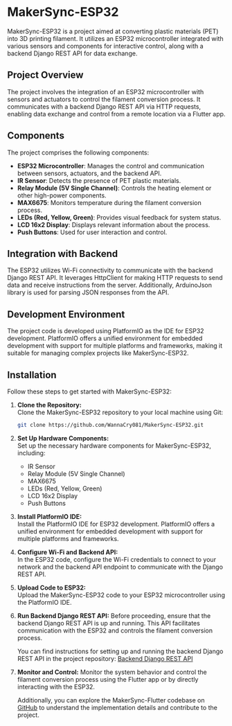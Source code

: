 # MakerSync-ESP32

MakerSync-ESP32 is a project aimed at converting plastic materials (PET) into 3D printing filament. It utilizes an ESP32 microcontroller integrated with various sensors and components for interactive control, along with a backend Django REST API for data exchange.

## Project Overview

The project involves the integration of an ESP32 microcontroller with sensors and actuators to control the filament conversion process. It communicates with a backend Django REST API via HTTP requests, enabling data exchange and control from a remote location via a Flutter app.

## Components

The project comprises the following components:

- **ESP32 Microcontroller**: Manages the control and communication between sensors, actuators, and the backend API.
- **IR Sensor**: Detects the presence of PET plastic materials.
- **Relay Module (5V Single Channel)**: Controls the heating element or other high-power components.
- **MAX6675**: Monitors temperature during the filament conversion process.
- **LEDs (Red, Yellow, Green)**: Provides visual feedback for system status.
- **LCD 16x2 Display**: Displays relevant information about the process.
- **Push Buttons**: Used for user interaction and control.

## Integration with Backend

The ESP32 utilizes Wi-Fi connectivity to communicate with the backend Django REST API. It leverages HttpClient for making HTTP requests to send data and receive instructions from the server. Additionally, ArduinoJson library is used for parsing JSON responses from the API.

## Development Environment

The project code is developed using PlatformIO as the IDE for ESP32 development. PlatformIO offers a unified environment for embedded development with support for multiple platforms and frameworks, making it suitable for managing complex projects like MakerSync-ESP32.

## Installation

Follow these steps to get started with MakerSync-ESP32:

1. **Clone the Repository:**  
    Clone the MakerSync-ESP32 repository to your local machine using Git:

    ```bash
    git clone https://github.com/WannaCry081/MakerSync-ESP32.git
    ```

2. **Set Up Hardware Components:**  
    Set up the necessary hardware components for MakerSync-ESP32, including:
    - IR Sensor
    - Relay Module (5V Single Channel)
    - MAX6675
    - LEDs (Red, Yellow, Green)
    - LCD 16x2 Display
    - Push Buttons

3. **Install PlatformIO IDE:**  
    Install the PlatformIO IDE for ESP32 development. PlatformIO offers a unified environment for embedded development with support for multiple platforms and frameworks.

4. **Configure Wi-Fi and Backend API:**  
    In the ESP32 code, configure the Wi-Fi credentials to connect to your network and the backend API endpoint to communicate with the Django REST API.

5. **Upload Code to ESP32:**  
    Upload the MakerSync-ESP32 code to your ESP32 microcontroller using the PlatformIO IDE.

6. **Run Backend Django REST API:**
    Before proceeding, ensure that the backend Django REST API is up and running. This API facilitates communication with the ESP32 and controls the filament conversion process.

    You can find instructions for setting up and running the backend Django REST API in the project repository: [Backend Django REST API](https://github.com/WannaCry081/MakerSync-Django.git)

7. **Monitor and Control:**
    Monitor the system behavior and control the filament conversion process using the Flutter app or by directly interacting with the ESP32.

    Additionally, you can explore the MakerSync-Flutter codebase on [GitHub](https://github.com/shielamae02/MakerSync-Flutter.git) to understand the implementation details and contribute to the project.
